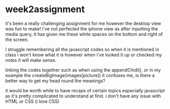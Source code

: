 # week2assignment

it's been a really challenging assignment for me however the desktop view was fun to make! i've not perfected the iphone view as after inputting the media query, it has given me these white spaces on the bottom and right of the screen. 

I struggle remembering all the javascript codes so when it is mentioned in class i won't know what it is however when i've looked it up or checked my notes it will make sense. 

linking the codes together such as when using the appendChidl(), or in my example the createBigImage(images[picture]) it confuses me, is there a better way to get my head round the meanings?

it would be worth while to have recaps of certain topics especially javascript as it's pretty complicated to understand at first. i don't have any issue with HTML or CSS (i love CSS)